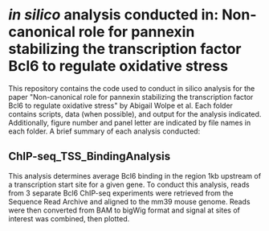 # *in silico* analysis conducted in: Non-canonical role for pannexin stabilizing the transcription factor Bcl6 to regulate oxidative stress    
    
This repository contains the code used to conduct in silico analysis for the paper "Non-canonical role for pannexin stabilizing the transcription factor Bcl6 to regulate oxidative stress" by Abigail Wolpe et al. Each folder contains scripts, data (when possible), and output for the analysis indicated. Additionally, figure number and panel letter are indicated by file names in each folder. A brief summary of each analysis conducted:

## ChIP-seq_TSS_BindingAnalysis    
    
This analysis determines average Bcl6 binding in the region 1kb upstream of a transcription start site for a given gene. To conduct this analysis, reads from 3 separate Bcl6 ChIP-seq experiments were retrieved from the Sequence Read Archive and aligned to the mm39 mouse genome. Reads were then converted from BAM to bigWig format and signal at sites of interest was combined, then plotted.

